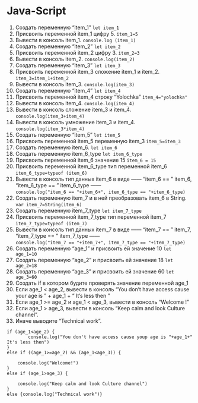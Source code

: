 # Java-Script
1. Создать переменную “item_1”
``let item_1``
2. Присвоить переменной item_1 цифру 5.
``item_1=5``
3. Вывести в консоль item_1.
``console.log (item_1)``
4. Создать переменную “item_2”
``let item_2``
5. Присвоить переменной item_2 цифру 3.
``item_2=3``
6. Вывести в консоль item_2.
``console.log(item_2)``
7. Создать переменную “item_3”
``let item_3``
8. Присвоить переменной item_3 сложение item_1 и item_2.
``item_3=item_1+item_2``
9. Вывести в консоль item_3.
``console.log(item_3)``
10. Создать переменную “item_4”
``let item_4``
11. Присвоить переменной item_4 строку “Yolochka”
``item_4="yolochka"``
12. Вывести в консоль item_4.
``console.log(item_4)``
13. Вывести в консоль сложение item_3 и item_4.
``console.log(item_3+item_4)``
14. Вывести в консоль умножение item_3 и item_4.
``console.log(item_3*item_4)``
15. Создать переменную “item_5”
``let item_5``
16. Присвоить переменной item_5 переменную item_3
``item_5=item_3``
17. Создать переменную item_6.
``let item_6``
18. Создать переменную item_6_type
``let item_6_type``
19. Присвоить переменной item_6 значение 15
``item_6 = 15``
20. Присвоить переменной item_6_type тип переменной item_6
``item_6_type=typeof (item_6)``
21. Вывести в консоль тип данных item_6 в виде ——  “item_6 == ”  item_6,  “item_6_type == ”  item_6_type ——  
``console.log("item_6 == "+item_6+", item_6_type == "+item_6_type)``
22. Создать переменную item_7 и в ней преобразовать item_6 в String.
``var item_7=String(item_6)``
23. Создать переменную item_7_type
``let item_7_type``
24. Присвоить переменной item_7_type тип переменной item_7
``item_7_type=typeof (item_7)``
25. Вывести в консоль тип данных item_7 в виде ——  “item_7 == ”  item_7,  “item_7_type == ”  item_7_type ——  
``console.log("item_7 == "+item_7+", item_7_type == "+item_7_type)``
26. Создать переменную “age_1” и присвоить ей значение 10
``let age_1=10``
27. Создать переменную “age_2” и присвоить ей значение 18
``let age_2=18``
28. Создать переменную “age_3” и присвоить ей значение 60
``let age_3=60``
29. Создать if в котором будите проверять значение переменной age_1
30. Если age_1 < age_2, вывести в консоль “You don’t have access cause your age is ” + age_1 + “ It’s less then ”
31. Если age_1 >=  age_2 и age_1 <  age_3, вывести в консоль “Welcome  !”
32. Если age_1  > age_3, вывести в консоль “Keep calm and look Culture channel”.
33. Иначе выводите “Technical work”.
```
if (age_1<age_2) {
        console.log("You don't have access cause youp age is "+age_1+" It's less then")
}
else if ((age_1>=age_2) && (age_1<age_3)) {
    
    console.log("Welcome!")
}
else if (age_1>age_3) {
    
    console.log("Keep calm and look Culture channel")
}
else {console.log("Technical work")}
```
